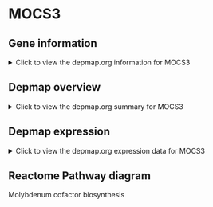 <h1>MOCS3</h1>

<h2>Gene information</h2>
<details>
  <summary>Click to view the depmap.org information for MOCS3</summary>
  <iframe src="https://depmap.org/portal/gene/MOCS3?tab=about" style="border:none;width:100%;height:800px"></iframe>
</details>

<h2>Depmap overview</h2>
<details>
  <summary>Click to view the depmap.org summary for MOCS3</summary>
  <iframe src="https://depmap.org/portal/gene/MOCS3?tab=overview" style="border:none;width:100%;height:800px"></iframe>
</details>

<h2>Depmap expression</h2>
<details>
  <summary>Click to view the depmap.org expression data for MOCS3</summary>
  <iframe src="https://depmap.org/portal/gene/MOCS3?tab=characterization" style="border:none;width:100%;height:800px"></iframe>
</details>



<h2>Reactome Pathway diagram</h2>
Molybdenum cofactor biosynthesis
<div id="diagramHolder"></div>

<script>
    //Creating the Reactome Diagram widget
    //Take into account a proxy needs to be set up in your server side pointing to www.reactome.org
    function onReactomeDiagramReady(){  //This function is automatically called when the widget code is ready to be used
        var diagram = Reactome.Diagram.create({
            "placeHolder" : "diagramHolder",
            "width" : 900,
            "height" : 500
        });

        //Initialising it to the "Hemostasis" pathway
        diagram.loadDiagram("R-HSA-947581");

        //Adding different listeners

        diagram.onDiagramLoaded(function (loaded) {
            console.info("Loaded ", loaded);
            diagram.flagItems("BAD");
	    diagram.flagItems("Q92934");
            if (loaded == "R-HSA-947581") diagram.selectItem("R-HSA-947581");
        });

     }
</script>



